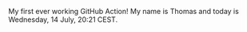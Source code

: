 My first ever working GitHub Action!
My name is Thomas and today is Wednesday, 14 July, 20:21 CEST. 
